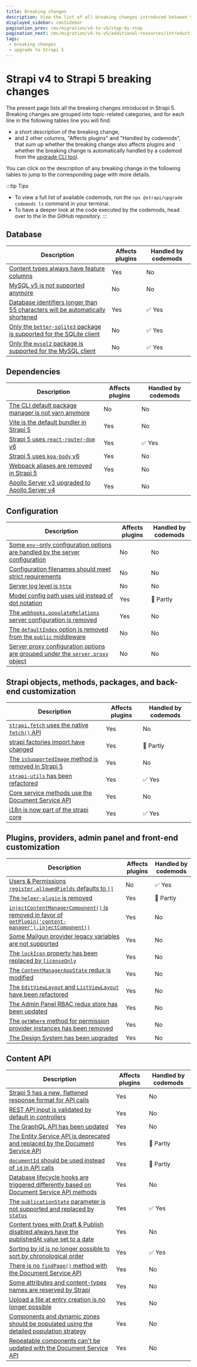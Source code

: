 ```yaml
---
title: Breaking changes
description: View the list of all breaking changes introduced between Strapi v4 and v5.
displayed_sidebar: cmsSidebar
pagination_prev: cms/migration/v4-to-v5/step-by-step
pagination_next: cms/migration/v4-to-v5/additional-resources/introduction
tags:
 - breaking changes
 - upgrade to Strapi 5
---
```


# Strapi v4 to Strapi 5 breaking changes

The present page lists all the breaking changes introduced in Strapi 5.
Breaking changes are grouped into topic-related categories, and for each line in the following tables line you will find:

- a short description of the breaking change,
- and 2 other columns, "Affects plugins" and "Handled by codemods", that sum up whether the breaking change also affects plugins and whether the breaking change is automatically handled by a codemod from the [upgrade CLI tool](/cms/upgrade-tool).

You can click on the description of any breaking change in the following tables to jump to the corresponding page with more details.

:::tip Tips
* To view a full list of available codemods, run the `npx @strapi/upgrade codemods ls` command in your terminal.
* To have a deeper look at the code executed by the codemods, head over to the <ExternalLink to="https://github.com/strapi/strapi/tree/develop/packages/utils/upgrade/resources/codemods/5.0.0" text="list of codemods"/> in the GitHub repository.
:::

## Database

| Description | Affects plugins | Handled by codemods |
|-------------|-----------------|---------------------|
| [Content types always have feature columns](/cms/migration/v4-to-v5/breaking-changes/database-columns) | Yes | No|
| [MySQL v5 is not supported anymore](/cms/migration/v4-to-v5/breaking-changes/mysql5-unsupported) | No | No |
| [Database identifiers longer than 55 characters will be automatically shortened](/cms/migration/v4-to-v5/breaking-changes/database-identifiers-shortened) | Yes | ✅ Yes |
| [Only the `better-sqlite3` package is supported for the SQLite client](/cms/migration/v4-to-v5/breaking-changes/only-better-sqlite3-for-sqlite) | No | ✅ Yes |
| [Only the `mysql2` package is supported for the MySQL client](/cms/migration/v4-to-v5/breaking-changes/only-mysql2-package-for-mysql) | No | ✅ Yes |

## Dependencies

| Description | Affects plugins | Handled by codemods |
|-------------|-----------------|---------------------|
| [The CLI default package manager is not yarn anymore](/cms/migration/v4-to-v5/breaking-changes/yarn-not-default) | No | No |
| [Vite is the default bundler in Strapi 5](/cms/migration/v4-to-v5/breaking-changes/vite) | Yes | No |
| [Strapi 5 uses `react-router-dom` v6](/cms/migration/v4-to-v5/breaking-changes/react-router-dom-6) | Yes | ✅ Yes |
| [Strapi 5 uses `koa-body` v6](/cms/migration/v4-to-v5/breaking-changes/koa-body-v6) | Yes | No |
| [Webpack aliases are removed in Strapi 5](/cms/migration/v4-to-v5/breaking-changes/webpack-aliases-removed) | Yes | No |
| [Apollo Server v3 upgraded to Apollo Server v4](/cms/migration/v4-to-v5/breaking-changes/upgrade-to-apollov4) | Yes | No |

## Configuration

| Description | Affects plugins | Handled by codemods |
|-------------|-----------------|---------------------|
| [Some `env`-only configuration options are handled by the server configuration](/cms/migration/v4-to-v5/breaking-changes/removed-support-for-some-env-options) | No | No |
| [Configuration filenames should meet strict requirements](/cms/migration/v4-to-v5/breaking-changes/strict-requirements-config-files) | No | No |
| [Server log level is `http`](/cms/migration/v4-to-v5/breaking-changes/server-default-log-level) | No | No |
| [Model config path uses uid instead of dot notation](/cms/migration/v4-to-v5/breaking-changes/model-config-path-uses-uid) | Yes | 👷 Partly |
| [The `webhooks.populateRelations` server configuration is removed](/cms/migration/v4-to-v5/breaking-changes/remove-webhook-populate-relations) | Yes | No |
| [The `defaultIndex` option is removed from the `public` middleware](/cms/migration/v4-to-v5/breaking-changes/default-index-removed) | No | No |
| [Server proxy configuration options are grouped under the `server.proxy` object](/cms/migration/v4-to-v5/breaking-changes/server-proxy) | No | No |

## Strapi objects, methods, packages, and back-end customization

| Description | Affects plugins | Handled by codemods |
|-------------|-----------------|---------------------|
| [`strapi.fetch` uses the native `fetch()` API](/cms/migration/v4-to-v5/breaking-changes/fetch) | Yes | No |
| [strapi factories import have changed](/cms/migration/v4-to-v5/breaking-changes/strapi-imports) | Yes | 👷 Partly |
| [The `isSupportedImage` method is removed in Strapi 5](/cms/migration/v4-to-v5/breaking-changes/is-supported-image-removed) | Yes | No |
| [`strapi-utils` has been refactored](/cms/migration/v4-to-v5/breaking-changes/strapi-utils-refactored) | Yes | ✅ Yes |
| [Core service methods use the Document Service API](/cms/migration/v4-to-v5/breaking-changes/core-service-methods-use-document-service) | Yes | No |
| [i18n is now part of the strapi core](/cms/migration/v4-to-v5/breaking-changes/i18n-content-manager-locale) | Yes | ✅ Yes |

## Plugins, providers, admin panel and front-end customization

| Description | Affects plugins | Handled by codemods |
|-------------|-----------------|---------------------|
| [Users & Permissions `register.allowedFields` defaults to `[]`](/cms/migration/v4-to-v5/breaking-changes/register-allowed-fields) | No | ✅ Yes |
| [The `helper-plugin` is removed](/cms/migration/v4-to-v5/breaking-changes/helper-plugin-deprecated) | Yes | 👷 Partly |
| [`injectContentManagerComponent()` is removed in favor of `getPlugin('content-manager').injectComponent()`](/cms/migration/v4-to-v5/breaking-changes/inject-content-manager-component) | Yes | No |
| [Some Mailgun provider legacy variables are not supported](/cms/migration/v4-to-v5/breaking-changes/mailgun-provider-variables) | Yes | No |
| [The `lockIcon` property has been replaced by `licenseOnly`](/cms/migration/v4-to-v5/breaking-changes/license-only) | Yes | No |
| [The `ContentManagerAppState` redux is modified](/cms/migration/v4-to-v5/breaking-changes/redux-content-manager-app-state) | Yes | No |
| [The `EditViewLayout` and `ListViewLayout` have been refactored](/cms/migration/v4-to-v5/breaking-changes/edit-view-layout-and-list-view-layout-rewritten) | Yes | No |
| [The Admin Panel RBAC redux store has been updated](/cms/migration/v4-to-v5/breaking-changes/admin-panel-rbac-store-updated) | Yes | No |
| [The `getWhere` method for permission provider instances has been removed](/cms/migration/v4-to-v5/breaking-changes/get-where-removed) | Yes | No |
| [The Design System has been upgraded](/cms/migration/v4-to-v5/breaking-changes/design-system) | Yes | No |

## Content API

| Description | Affects plugins | Handled by codemods |
|-------------|-----------------|---------------------|
| [Strapi 5 has a new, flattened response format for API calls](/cms/migration/v4-to-v5/breaking-changes/new-response-format) | Yes | No |
| [REST API input is validated by default in controllers](/cms/migration/v4-to-v5/breaking-changes/default-input-validation) | Yes | No |
| [The GraphQL API has been updated](/cms/migration/v4-to-v5/breaking-changes/graphql-api-updated) | Yes | No |
| [The Entity Service API is deprecated and replaced by the Document Service API](/cms/migration/v4-to-v5/breaking-changes/entity-service-deprecated) | Yes | 👷 Partly |
| [`documentId` should be used instead of `id` in API calls](/cms/migration/v4-to-v5/breaking-changes/use-document-id) | Yes | 👷 Partly |
| [Database lifecycle hooks are triggered differently based on Document Service API methods](/cms/migration/v4-to-v5/breaking-changes/lifecycle-hooks-document-service) | Yes | No |
| [The `publicationState` parameter is not supported and replaced by `status`](/cms/migration/v4-to-v5/breaking-changes/publication-state-removed) | Yes | ✅ Yes |
| [Content types with Draft & Publish disabled always have the publishedAt value set to a date](/cms/migration/v4-to-v5/breaking-changes/publishedat-always-set-when-dandp-disabled) | Yes | No |
| [Sorting by id is no longer possible to sort by chronological order](/cms/migration/v4-to-v5/breaking-changes/sort-by-id) | Yes | ✅ Yes |
| [There is no `findPage()` method with the Document Service API](/cms/migration/v4-to-v5/breaking-changes/no-find-page-in-document-service) | Yes | No |
| [Some attributes and content-types names are reserved by Strapi](/cms/migration/v4-to-v5/breaking-changes/attributes-and-content-types-names-reserved) | Yes | No |
| [Upload a file at entry creation is no longer possible](/cms/migration/v4-to-v5/breaking-changes/no-upload-at-entry-creation) | Yes | No |
| [Components and dynamic zones should be populated using the detailed population strategy](/cms/migration/v4-to-v5/breaking-changes/no-shared-population-strategy-components-dynamic-zones) | Yes | No |
| [Repeatable components can't be updated with the Document Service API](/cms/migration/v4-to-v5/breaking-changes/do-not-update-repeatable-components-with-document-service-api) | Yes | No |
